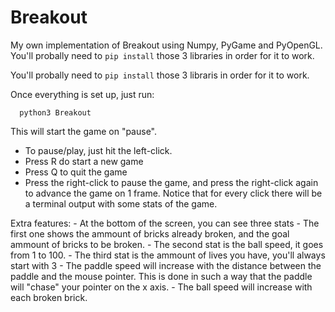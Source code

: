 # Breakout
My own implementation of Breakout using Numpy, PyGame and PyOpenGL. 
You'll probally need to `pip install` those 3 libraries in order for it to work. 

You'll probally need to `pip install` those 3 libraris in order for it to work. 

Once everything is set up, just run: 

      python3 Breakout
  
This will start the game on "pause".

- To pause/play, just hit the left-click. 
- Press R do start a new game
- Press Q to quit the game
- Press the right-click to pause the game, and press the right-click again to advance the game on 1 frame. Notice that for every click there will be a terminal output with some stats of the game. 

Extra features: 
      - At the bottom of the screen, you can see three stats
            - The first one shows the ammount of bricks already broken, and the goal ammount of bricks to be broken. 
            - The second stat is the ball speed, it goes from 1 to 100. 
            - The third stat is the ammount of lives you have, you'll always start with 3
      - The paddle speed will increase with the distance between the paddle and the mouse pointer. This is done in such a way that the paddle will "chase" your pointer on the x axis.
      - The ball speed will increase with each broken brick.
